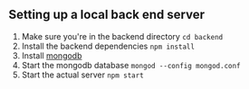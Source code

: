 ## Setting up a local back end server
1. Make sure you're in the backend directory `cd backend`
2. Install the backend dependencies `npm install`
3. Install [mongodb](https://docs.mongodb.com/manual/administration/install-community/)
4. Start the mongodb database `mongod --config mongod.conf`
5. Start the actual server `npm start`